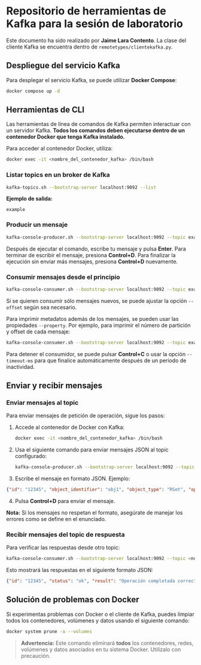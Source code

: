 
# Repositorio de herramientas de Kafka para la sesión de laboratorio

Este documento ha sido realizado por **Jaime Lara Contento**. La clase del cliente Kafka se encuentra dentro de `remotetypes/clientekafka.py`.

## Despliegue del servicio Kafka

Para desplegar el servicio Kafka, se puede utilizar **Docker Compose**:

```bash
docker compose up -d
```

## Herramientas de CLI

Las herramientas de línea de comandos de Kafka permiten interactuar con un servidor Kafka. **Todos los comandos deben ejecutarse dentro de un contenedor Docker que tenga Kafka instalado.**

Para acceder al contenedor Docker, utiliza:

```bash
docker exec -it <nombre_del_contenedor_kafka> /bin/bash
```

### Listar topics en un broker de Kafka

```bash
kafka-topics.sh --bootstrap-server localhost:9092 --list
```

**Ejemplo de salida:**

```
example
```

### Producir un mensaje

```bash
kafka-console-producer.sh --bootstrap-server localhost:9092 --topic example
```

Después de ejecutar el comando, escribe tu mensaje y pulsa **Enter**. Para terminar de escribir el mensaje, presiona **Control+D**. Para finalizar la ejecución sin enviar más mensajes, presiona **Control+D** nuevamente.

### Consumir mensajes desde el principio

```bash
kafka-console-consumer.sh --bootstrap-server localhost:9092 --topic example --from-beginning
```

Si se quieren consumir sólo mensajes nuevos, se puede ajustar la opción `--offset` según sea necesario.

Para imprimir metadatos además de los mensajes, se pueden usar las propiedades `--property`. Por ejemplo, para imprimir el número de partición y offset de cada mensaje:

```bash
kafka-console-consumer.sh --bootstrap-server localhost:9092 --topic example --from-beginning --property print.partition=true --property print.offset=true
```

Para detener el consumidor, se puede pulsar **Control+C** o usar la opción `--timeout-ms` para que finalice automáticamente después de un período de inactividad.

## Enviar y recibir mensajes

### Enviar mensajes al topic

Para enviar mensajes de petición de operación, sigue los pasos:

1. Accede al contenedor de Docker con Kafka:

   ```bash
   docker exec -it <nombre_del_contenedor_kafka> /bin/bash
   ```

2. Usa el siguiente comando para enviar mensajes JSON al topic configurado:

   ```bash
   kafka-console-producer.sh --bootstrap-server localhost:9092 --topic <nombre_del_topic>
   ```

3. Escribe el mensaje en formato JSON. Ejemplo:

```json
{"id": "12345", "object_identifier": "obj1", "object_type": "RSet", "operation": "add", "args": {"value": "elemento"}}
```

4. Pulsa **Control+D** para enviar el mensaje.

**Nota:** Si los mensajes no respetan el formato, asegúrate de manejar los errores como se define en el enunciado.

### Recibir mensajes del topic de respuesta

Para verificar las respuestas desde otro topic:

```bash
kafka-console-consumer.sh --bootstrap-server localhost:9092 --topic <nombre_del_topic_respuesta> --from-beginning
```

Esto mostrará las respuestas en el siguiente formato JSON:

```json
{"id": "12345", "status": "ok", "result": "Operación completada correctamente"}
```

## Solución de problemas con Docker

Si experimentas problemas con Docker o el cliente de Kafka, puedes limpiar todos los contenedores, volúmenes y datos usando el siguiente comando:

```bash
docker system prune -a --volumes
```

> **Advertencia:** Este comando eliminará **todos** los contenedores, redes, volúmenes y datos asociados en tu sistema Docker. Utilízalo con precaución.
